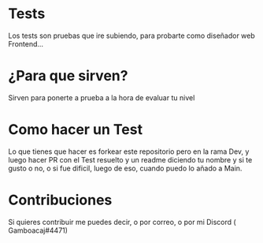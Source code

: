 # Tests

Los tests son pruebas que ire subiendo, para probarte como diseñador web Frontend...

# ¿Para que sirven?

Sirven para ponerte a prueba a la hora de evaluar tu nivel

# Como hacer un Test

Lo que tienes que hacer es forkear este repositorio pero en la rama Dev, y luego hacer PR con el Test resuelto y un readme diciendo tu nombre y si te gusto o no, o si fue dificil, luego de eso,  cuando puedo lo añado a Main.

# Contribuciones

Si quieres contribuir me puedes decir, o por correo, o por mi Discord ( Gamboacaj#4471)

